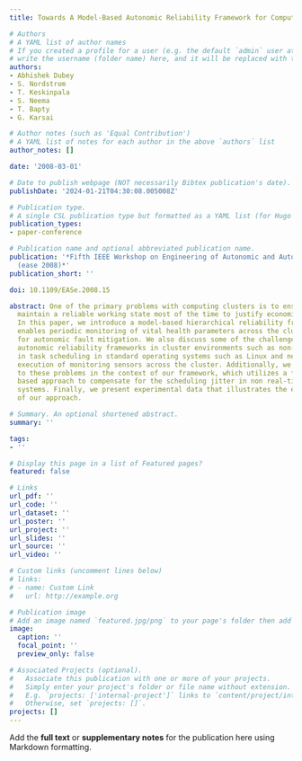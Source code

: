```yaml
---
title: Towards A Model-Based Autonomic Reliability Framework for Computing Clusters

# Authors
# A YAML list of author names
# If you created a profile for a user (e.g. the default `admin` user at `content/authors/admin/`), 
# write the username (folder name) here, and it will be replaced with their full name and linked to their profile.
authors:
- Abhishek Dubey
- S. Nordstrom
- T. Keskinpala
- S. Neema
- T. Bapty
- G. Karsai

# Author notes (such as 'Equal Contribution')
# A YAML list of notes for each author in the above `authors` list
author_notes: []

date: '2008-03-01'

# Date to publish webpage (NOT necessarily Bibtex publication's date).
publishDate: '2024-01-21T04:30:08.005008Z'

# Publication type.
# A single CSL publication type but formatted as a YAML list (for Hugo requirements).
publication_types:
- paper-conference

# Publication name and optional abbreviated publication name.
publication: '*Fifth IEEE Workshop on Engineering of Autonomic and Autonomous Systems
  (ease 2008)*'
publication_short: ''

doi: 10.1109/EASe.2008.15

abstract: One of the primary problems with computing clusters is to ensure that they
  maintain a reliable working state most of the time to justify economics of operation.
  In this paper, we introduce a model-based hierarchical reliability framework that
  enables periodic monitoring of vital health parameters across the cluster and provides
  for autonomic fault mitigation. We also discuss some of the challenges faced by
  autonomic reliability frameworks in cluster environments such as non-determinism
  in task scheduling in standard operating systems such as Linux and need for synchronized
  execution of monitoring sensors across the cluster. Additionally, we present a solution
  to these problems in the context of our framework, which utilizes a feedback controller
  based approach to compensate for the scheduling jitter in non real-time operating
  systems. Finally, we present experimental data that illustrates the effectiveness
  of our approach.

# Summary. An optional shortened abstract.
summary: ''

tags:
- ''

# Display this page in a list of Featured pages?
featured: false

# Links
url_pdf: ''
url_code: ''
url_dataset: ''
url_poster: ''
url_project: ''
url_slides: ''
url_source: ''
url_video: ''

# Custom links (uncomment lines below)
# links:
# - name: Custom Link
#   url: http://example.org

# Publication image
# Add an image named `featured.jpg/png` to your page's folder then add a caption below.
image:
  caption: ''
  focal_point: ''
  preview_only: false

# Associated Projects (optional).
#   Associate this publication with one or more of your projects.
#   Simply enter your project's folder or file name without extension.
#   E.g. `projects: ['internal-project']` links to `content/project/internal-project/index.md`.
#   Otherwise, set `projects: []`.
projects: []
---
```


Add the **full text** or **supplementary notes** for the publication here using Markdown formatting.
